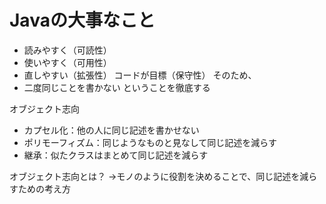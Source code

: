 # Javaの大事なこと

* 読みやすく（可読性）
* 使いやすく（可用性）
* 直しやすい（拡張性）
コードが目標（保守性）
そのため、
* 二度同じことを書かない
ということを徹底する

オブジェクト志向
* カプセル化：他の人に同じ記述を書かせない
* ポリモーフィズム：同じようなものと見なして同じ記述を減らす
* 継承：似たクラスはまとめて同じ記述を減らす

オブジェクト志向とは？
→モノのように役割を決めることで、同じ記述を減らすための考え方
